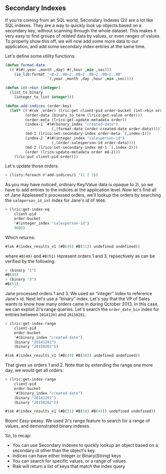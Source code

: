 ## Secondary Indexes

If you're coming from an SQL world, Secondary Indexes (2i) are a lot like SQL indexes. They are a way to quickly look up objects based on a secondary key, without scanning through the whole dataset. This makes it very easy to find groups of related data by values, or even ranges of values. To properly show this off, we will now add some more data to our application, and add some secondary index entries at the same time.

Let's define some utility functions:

```lisp
(defun format-date
  ((`#(#(,year ,month ,day) #(,hour ,min ,sec)))
    (io_lib:format "~B~2..0B~2..0B~2..0B~2..0B~2..0B"
                   `(,year ,month ,day ,hour ,min ,sec))))

(defun int->bin (integer)
  (list_to_binary
    (integer_to_list integer)))

(defun add-indices (order-key)
  (let* ((`#(ok ,order) (lric:get client-pid order-bucket (int->bin order-key)))
         (order-data (binary_to_term (lrico:get-value order)))
         (order-meta (lrico:get-update-metadata order))
         (index-1 `#(#(binary_index "created-date")
                     (,(format-date (order-created-date order-data)))))
         (md-1 (lrico:set-secondary-index order-meta `(,index-1)))
         (index-2 `#(#(integer_index "salesperson-id")
                     (,(order-salesperson-id order-data))))
         (md-2 (lrico:set-secondary-index md-1 `(,index-2)))
         (order (lrico:update-metadata order md-2)))
    (lric:put client-pid order)))
```


Let's update those orders:

```lisp
> (lists:foreach #'add-indices/1 '(1 2 3))
```

As you may have noticed, ordinary Key/Value data is opaque to 2i, so we have to add entries to the indices at the application level. Now let's find all of Jane Appleseed's processed orders, we'll lookup the orders by searching the ``saleperson_id_int`` index for Jane's id of ``9000``.

```lisp
> (lric:get-index-eq
    client-pid
    order-bucket
    '#(integer_index "salesperson-id")
    9000)
```

Which returns:

```lisp
#(ok #(index_results_v1 (#B(49) #B(51)) undefined undefined))
```

where ``#B(49)`` and  ``#B(51)`` represent orders 1 and 3, repsectively as
can be verified by the following:

```lisp
> (binary "1")
#B(49)
> (binary "3")
#B(51)
```

Jane processed orders 1 and 3. We used an “integer” index to reference Jane's id.
Next let's use a “binary” index. Let's say that the VP of Sales wants to know how many orders came in during October 2013. In this case, we can exploit 2i's range queries. Let's search the ``order_date_bin`` index for entries between ``20141201`` and ``20150201``.

```lisp
> (lric:get-index-range
    client-pid
    order-bucket
    '#(binary_index "created-date")
    (binary "20141201")
    (binary "20150201"))
```
```lisp
#(ok #(index_results_v1 (#B(49) #B(50)) undefined undefined))
```

That gives us orders 1 and 2. Note that by extending the range one more day,
we would get all orders:

```lisp
> (lric:get-index-range
    client-pid
    order-bucket
    '#(binary_index "created-date")
    (binary "20141201")
    (binary "20150202"))
```
```lisp
#(ok #(index_results_v1 (#B(51) #B(50) #B(49)) undefined undefined))
```


Boom! Easy-peasy. We used 2i's range feature to search for a range of values, and demonstrated binary indexes.

So, to recap:

* You can use Secondary Indexes to quickly lookup an object based on a secondary id other than the object's key.
* Indices can have either Integer or Binary(String) keys
* You can search for specific values, or a range of values
* Riak will return a list of keys that match the index query
